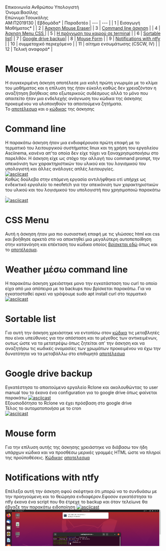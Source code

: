 Επικοινωνία Ανθρώπου Υπολογιστή\
Όνομα:Βασίλης\
Επώνυμο:Τσουκάλης\
ΑΜ:Π2019130
| Εβδομάδα* | Παραδοτέο 
| --- | --- |
| 1 | Εισαγωγή Μαθήματος* |
| 2 | [Άσκηση Mouse Eraser](#Mouse-eraser)|
| 3 | [Command line άσκηση](#Comand-line) |
| 4 | [Άσκηση Menu CSS ](#CSS-Menu)|
| 5 | [Η πρόγνωση του καιρού σε terminal](#Weather-μέσω-command-line) |
| 6 | [Sortable list](#Sortable-list)|
| 7 | [Google drive backup](#Google-drive-backup)|
| 8 | [Mouse Form](#Mouse-form) |
| 9 | [Notifications with ntfy](#Notifications-with-ntfy) |
| 10 | συμμετοχικό περιεχόμενο |
| 11 | αίτημα ενσωμάτωσης (CSCW, IV) |
| 12 | Τελική αναφορά* |
# Mouse eraser
Η συγκεκριμένη άσκηση αποτέλεσε μια καλή πρώτη γνωριμία με το κλίμα του μαθήματος και η επίλυση της ήταν εύκολη καθώς δεν χρειαζόνταν η αναζήτηση βοήθειας απο εξωτερικούς συδέσμους αλλά το μόνο που απαιτείτο ήταν μια ενδελεχής ανάγνωση του κώδικα της άσκησης προκειμένου να υλοποιηθούν τα απαιτούμενα ζητήματα.\
Το [αποτέλεσμα](https://5faae7dec7f8c000081bcd26--nostalgic-benz-13785e.netlify.app/remix/mouse-eraser/) και ο [κώδικας](https://github.com/vasilis22/site/blob/master/_remix/mouse-eraser.md) της άσκησης
# Command line 
Η παρακάτω άσκηση ήταν μια ενδιαφέρουσα πρώτη επαφή με το τερματικό του λειτουργικού συστήματος linux και τη χρήση του εργαλείου Asciinema, κανένα απ'τα οποία δεν είχε τύχει να ξαναχρησιμοποιήσω στο παρελθόν. Η άσκηση είχε ως στόχο την αλλαγή του command prompt, την απεικόνιση των χαρακτηριστικών του υλικού και του λογισμικού του υπολογιστή και άλλες ανάλογες απλές λειτουργίες.\
[![asciicast](https://asciinema.org/a/qZ68Nn9awJydTksRBqTDJF6Lc.svg)](https://asciinema.org/a/qZ68Nn9awJydTksRBqTDJF6Lc)\
Καθώς δούλεβα στην επόμενη εργασία αντιλήφθηκα οτί υπήρχε ως ενδεικτικό εργαλείο το neofetch για την απεικόνιση των χαρακτηριστικών του υλικού και του λογισμικού του υπολογιστή που χρησιμοποιώ παρακάτω .\
[![asciicast](https://asciinema.org/a/RscRwu7lpVqONdW835fHofcO2.svg)](https://asciinema.org/a/RscRwu7lpVqONdW835fHofcO2)
# CSS Menu
Αυτή η άσκηση ήταν μια πιο ουσιαστική επαφή με τις γλώσσες html και css και βοήθησε αρκετά στο να αποκτηθεί μια μεγαλύτερη αυτοπεποίθηση στην κατανόηση και επέκταση του κώδικα οποίος [βρίσκεται εδώ](https://github.com/vasilis22/site/blob/master/_remix/menu-css.md) όπως και το [αποτέλεσμα](https://5faae7dec7f8c000081bcd26--nostalgic-benz-13785e.netlify.app/remix/menu-css/).
# Weather μέσω command line 
Η παρακάτω άσκηση χρειάστηκε μονο την εγκατάσταση του curl το οποίο είχα από μια απόπειρα με τα backups που βρίσκεται παρακάτω. Για να εγκατασταθεί αρκεί να γράψουμε sudo apt install curl στο τερματικό
[![asciicast](https://asciinema.org/a/HWn2kDTTTJ9tJlys7aKJjDXTK.svg)](https://asciinema.org/a/HWn2kDTTTJ9tJlys7aKJjDXTK)
# Sortable list
Για αυτή την άσκηση χρειάστηκε να εντοπίσω στον [κώδικα](https://github.com/vasilis22/site/blob/master/_remix/sortable-list.md) τις μεταβλητές που είναι υπεύθυνες για την απόσταση και το μέγεθος των αντικειμένων, ουτως ώστε να τα μετατρέψω όπως ζητείται απ' την άσκηση και να αναζητήσω τις κωδικές ονομασίες των χρωμάτων προκειμένου να έχω την δυνατότητα να τα μεταβάλλω στο επιθυμητό [αποτέλεσμα](https://5fc6a3832c19d600077bc7d0--nostalgic-benz-13785e.netlify.app/remix/sortable-list/)
# Google drive backup
Εγκατέστησα το απαιτούμενο εργαλείο Rclone και ακολουθώντας το user manual του το έκανα ένα configuration για το google drive όπως φαίνεται παρακάτω
[![asciicast](https://asciinema.org/a/PutMAz1Qcj1K54lV8NWIWOHSA.svg)](https://asciinema.org/a/PutMAz1Qcj1K54lV8NWIWOHSA)\
Εξουσιοδότησα το Rclone να έχει πρόσβαση στο google drive\
Τέλος το αυτοματοποιήσα με το cron\
[![asciicast](https://asciinema.org/a/F6hTAQmvc8E5XGXihAKFI7EyJ.svg)](https://asciinema.org/a/F6hTAQmvc8E5XGXihAKFI7EyJ)
# Mouse form
Για την επίλυση αυτής της άσκησης χρειάστηκε να διάβασω τον ήδη υπάρχων κώδικα και να προσθέσω μερικές γραμμές HTML ώστε να πληροί της προϋποθέσεις.
[Κώδικας](https://github.com/vasilis22/site/blob/master/_remix/mouse-form.md)
[αποτελεσμα](https://5fc6a1e9e39e9900085fd683--nostalgic-benz-13785e.netlify.app/remix/mouse-form/)
# Notifications with ntfy
Επέλεξα αυτή την άσκηση αφού σκέφτηκα ότι μπορώ να το συνδυάσω με την προηγούμενη και το θεώρησα ενδιαφέρον.Εφοσον εγκατέστησα το ntfy έκανα ένα script που θα έτρεχε το backup και όταν	τελείωνε θα έβγαζε την παρακάτω ειδοποίηση 
[![asciicast](https://asciinema.org/a/eOZvfuH316MXQqy4LOD5dIw0p.svg)](https://asciinema.org/a/eOZvfuH316MXQqy4LOD5dIw0p)
![alt text](https://github.com/vasilis22/hci/blob/%CF%802019130/images/Untitled.png)
